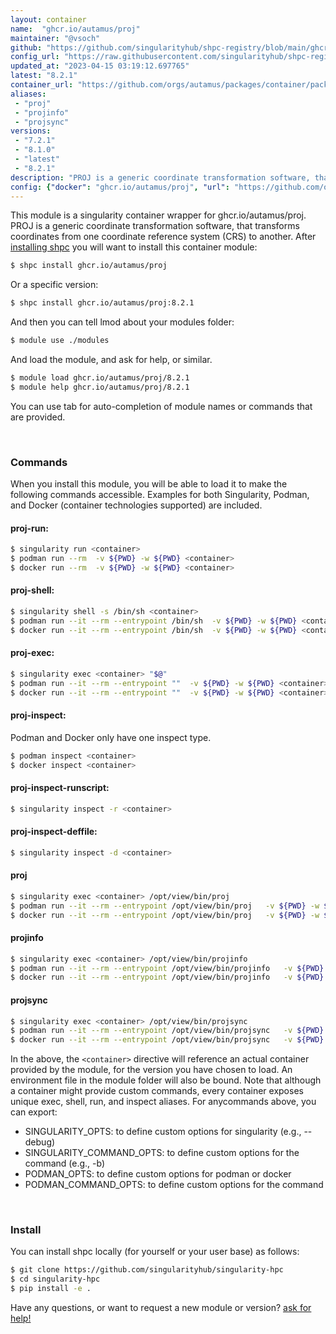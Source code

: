 ```yaml
---
layout: container
name:  "ghcr.io/autamus/proj"
maintainer: "@vsoch"
github: "https://github.com/singularityhub/shpc-registry/blob/main/ghcr.io/autamus/proj/container.yaml"
config_url: "https://raw.githubusercontent.com/singularityhub/shpc-registry/main/ghcr.io/autamus/proj/container.yaml"
updated_at: "2023-04-15 03:19:12.697765"
latest: "8.2.1"
container_url: "https://github.com/orgs/autamus/packages/container/package/proj"
aliases:
 - "proj"
 - "projinfo"
 - "projsync"
versions:
 - "7.2.1"
 - "8.1.0"
 - "latest"
 - "8.2.1"
description: "PROJ is a generic coordinate transformation software, that transforms coordinates from one coordinate reference system (CRS) to another."
config: {"docker": "ghcr.io/autamus/proj", "url": "https://github.com/orgs/autamus/packages/container/package/proj", "maintainer": "@vsoch", "description": "PROJ is a generic coordinate transformation software, that transforms coordinates from one coordinate reference system (CRS) to another.", "latest": {"8.2.1": "sha256:4d27c270e2fe16ce40ed1939b5386aebcb45fbe18bd661094b9b3295c97547cf"}, "tags": {"7.2.1": "sha256:38ece517a69a68bd8e92237432621c08a2f2b8d2db3d4951196cbb2efa575b11", "8.1.0": "sha256:ac26607412c7b8755cc7195c15e34a22393760b01372e5e34afaa4cd5081dc9a", "latest": "sha256:4d27c270e2fe16ce40ed1939b5386aebcb45fbe18bd661094b9b3295c97547cf", "8.2.1": "sha256:4d27c270e2fe16ce40ed1939b5386aebcb45fbe18bd661094b9b3295c97547cf"}, "aliases": {"proj": "/opt/view/bin/proj", "projinfo": "/opt/view/bin/projinfo", "projsync": "/opt/view/bin/projsync"}}
---
```


This module is a singularity container wrapper for ghcr.io/autamus/proj.
PROJ is a generic coordinate transformation software, that transforms coordinates from one coordinate reference system (CRS) to another.
After [installing shpc](#install) you will want to install this container module:


```bash
$ shpc install ghcr.io/autamus/proj
```

Or a specific version:

```bash
$ shpc install ghcr.io/autamus/proj:8.2.1
```

And then you can tell lmod about your modules folder:

```bash
$ module use ./modules
```

And load the module, and ask for help, or similar.

```bash
$ module load ghcr.io/autamus/proj/8.2.1
$ module help ghcr.io/autamus/proj/8.2.1
```

You can use tab for auto-completion of module names or commands that are provided.

<br>

### Commands

When you install this module, you will be able to load it to make the following commands accessible.
Examples for both Singularity, Podman, and Docker (container technologies supported) are included.

#### proj-run:

```bash
$ singularity run <container>
$ podman run --rm  -v ${PWD} -w ${PWD} <container>
$ docker run --rm  -v ${PWD} -w ${PWD} <container>
```

#### proj-shell:

```bash
$ singularity shell -s /bin/sh <container>
$ podman run --it --rm --entrypoint /bin/sh  -v ${PWD} -w ${PWD} <container>
$ docker run --it --rm --entrypoint /bin/sh  -v ${PWD} -w ${PWD} <container>
```

#### proj-exec:

```bash
$ singularity exec <container> "$@"
$ podman run --it --rm --entrypoint ""  -v ${PWD} -w ${PWD} <container> "$@"
$ docker run --it --rm --entrypoint ""  -v ${PWD} -w ${PWD} <container> "$@"
```

#### proj-inspect:

Podman and Docker only have one inspect type.

```bash
$ podman inspect <container>
$ docker inspect <container>
```

#### proj-inspect-runscript:

```bash
$ singularity inspect -r <container>
```

#### proj-inspect-deffile:

```bash
$ singularity inspect -d <container>
```


#### proj

```bash
$ singularity exec <container> /opt/view/bin/proj
$ podman run --it --rm --entrypoint /opt/view/bin/proj   -v ${PWD} -w ${PWD} <container> -c " $@"
$ docker run --it --rm --entrypoint /opt/view/bin/proj   -v ${PWD} -w ${PWD} <container> -c " $@"
```


#### projinfo

```bash
$ singularity exec <container> /opt/view/bin/projinfo
$ podman run --it --rm --entrypoint /opt/view/bin/projinfo   -v ${PWD} -w ${PWD} <container> -c " $@"
$ docker run --it --rm --entrypoint /opt/view/bin/projinfo   -v ${PWD} -w ${PWD} <container> -c " $@"
```


#### projsync

```bash
$ singularity exec <container> /opt/view/bin/projsync
$ podman run --it --rm --entrypoint /opt/view/bin/projsync   -v ${PWD} -w ${PWD} <container> -c " $@"
$ docker run --it --rm --entrypoint /opt/view/bin/projsync   -v ${PWD} -w ${PWD} <container> -c " $@"
```



In the above, the `<container>` directive will reference an actual container provided
by the module, for the version you have chosen to load. An environment file in the
module folder will also be bound. Note that although a container
might provide custom commands, every container exposes unique exec, shell, run, and
inspect aliases. For anycommands above, you can export:

 - SINGULARITY_OPTS: to define custom options for singularity (e.g., --debug)
 - SINGULARITY_COMMAND_OPTS: to define custom options for the command (e.g., -b)
 - PODMAN_OPTS: to define custom options for podman or docker
 - PODMAN_COMMAND_OPTS: to define custom options for the command

<br>

### Install

You can install shpc locally (for yourself or your user base) as follows:

```bash
$ git clone https://github.com/singularityhub/singularity-hpc
$ cd singularity-hpc
$ pip install -e .
```

Have any questions, or want to request a new module or version? [ask for help!](https://github.com/singularityhub/singularity-hpc/issues)